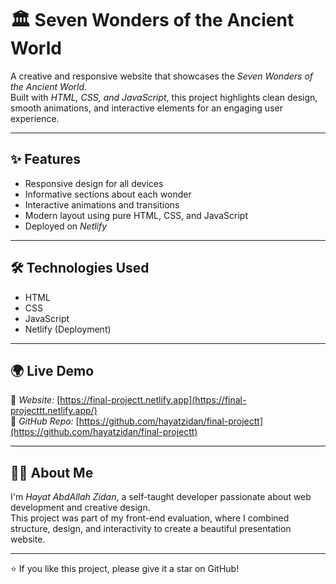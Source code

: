 # 🏛 Seven Wonders of the Ancient World

A creative and responsive website that showcases the *Seven Wonders of the Ancient World*.  
Built with *HTML, CSS, and JavaScript*, this project highlights clean design, smooth animations, and interactive elements for an engaging user experience.

---

## ✨ Features

- Responsive design for all devices  
- Informative sections about each wonder  
- Interactive animations and transitions  
- Modern layout using pure HTML, CSS, and JavaScript  
- Deployed on *Netlify*

---

## 🛠 Technologies Used

- HTML  
- CSS  
- JavaScript  
- Netlify (Deployment)  

---

## 🌍 Live Demo

🔗 *Website:* [https://final-projectt.netlify.app](https://final-projecttt.netlify.app/)  
🔗 *GitHub Repo:* [https://github.com/hayatzidan/final-projectt](https://github.com/hayatzidan/final-projectt)

---

## 👩‍💻 About Me

I'm *Hayat AbdAllah Zidan*, a self-taught developer passionate about web development and creative design.  
This project was part of my front-end evaluation, where I combined structure, design, and interactivity to create a beautiful presentation website.

---

⭐ If you like this project, please give it a star on GitHub!
